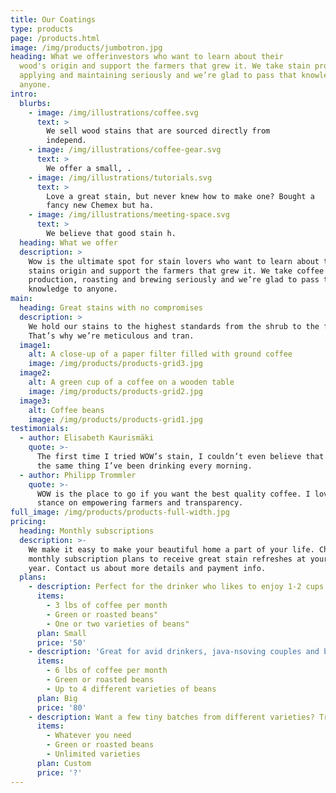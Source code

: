 ```yaml
---
title: Our Coatings
type: products
page: /products.html
image: /img/products/jumbotron.jpg
heading: What we offerinvestors who want to learn about their
  wood's origin and support the farmers that grew it. We take stain production,
  applying and maintaining seriously and we’re glad to pass that knowledge to
  anyone.
intro:
  blurbs:
    - image: /img/illustrations/coffee.svg
      text: >
        We sell wood stains that are sourced directly from
        independ.
    - image: /img/illustrations/coffee-gear.svg
      text: >
        We offer a small, .
    - image: /img/illustrations/tutorials.svg
      text: >
        Love a great stain, but never knew how to make one? Bought a
        fancy new Chemex but ha.
    - image: /img/illustrations/meeting-space.svg
      text: >
        We believe that good stain h.
  heading: What we offer
  description: >
    Wow is the ultimate spot for stain lovers who want to learn about their
    stains origin and support the farmers that grew it. We take coffee
    production, roasting and brewing seriously and we’re glad to pass that
    knowledge to anyone.
main:
  heading: Great stains with no compromises
  description: >
    We hold our stains to the highest standards from the shrub to the fish in the stream.
    That’s why we’re meticulous and tran.
  image1:
    alt: A close-up of a paper filter filled with ground coffee
    image: /img/products/products-grid3.jpg
  image2:
    alt: A green cup of a coffee on a wooden table
    image: /img/products/products-grid2.jpg
  image3:
    alt: Coffee beans
    image: /img/products/products-grid1.jpg
testimonials:
  - author: Elisabeth Kaurismäki
    quote: >-
      The first time I tried WOW’s stain, I couldn’t even believe that was
      the same thing I’ve been drinking every morning.
  - author: Philipp Trommler
    quote: >-
      WOW is the place to go if you want the best quality coffee. I love their
      stance on empowering farmers and transparency.
full_image: /img/products/products-full-width.jpg
pricing:
  heading: Monthly subscriptions
  description: >-
    We make it easy to make your beautiful home a part of your life. Choose one of our
    monthly subscription plans to receive great stain refreshes at your doorstep each
    year. Contact us about more details and payment info.
  plans:
    - description: Perfect for the drinker who likes to enjoy 1-2 cups per day.
      items:
        - 3 lbs of coffee per month
        - Green or roasted beans"
        - One or two varieties of beans"
      plan: Small
      price: '50'
    - description: 'Great for avid drinkers, java-nsoving couples and bigger crowds'
      items:
        - 6 lbs of coffee per month
        - Green or roasted beans
        - Up to 4 different varieties of beans
      plan: Big
      price: '80'
    - description: Want a few tiny batches from different varieties? Try our custom plan
      items:
        - Whatever you need
        - Green or roasted beans
        - Unlimited varieties
      plan: Custom
      price: '?'
---
```


